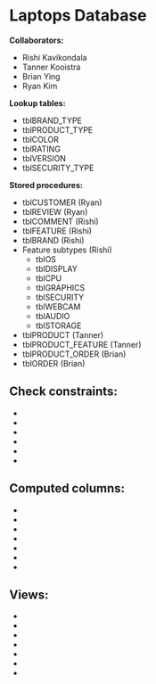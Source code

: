# Laptops Database

**Collaborators:**
- Rishi Kavikondala
- Tanner Kooistra
- Brian Ying
- Ryan Kim

**Lookup tables:**
- tblBRAND_TYPE
- tblPRODUCT_TYPE
- tblCOLOR
- tblRATING
- tblVERSION
- tblSECURITY_TYPE

**Stored procedures:**
- tblCUSTOMER (Ryan)
- tblREVIEW (Ryan)
- tblCOMMENT (Rishi)
- tblFEATURE (Rishi)
- tblBRAND (Rishi)
- Feature subtypes (Rishi)
    - tblOS
    - tblDISPLAY
    - tblCPU
    - tblGRAPHICS
    - tblSECURITY
    - tblWEBCAM
    - tblAUDIO
    - tblSTORAGE
- tblPRODUCT (Tanner)
- tblPRODUCT_FEATURE (Tanner)
- tblPRODUCT_ORDER (Brian)
- tblORDER (Brian)

**Check constraints:**
- 
- 
- 
- 
- 
- 
- 

**Computed columns:**
- 
- 
-
-  
-
-
-
-

**Views:**
-
-
-
-
-
-
-
-